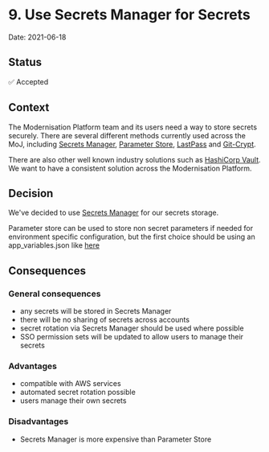 # 9. Use Secrets Manager for Secrets

Date: 2021-06-18

## Status

✅ Accepted

## Context

The Modernisation Platform team and its users need a way to store secrets securely. There are several different methods currently used across the MoJ, including [Secrets Manager](https://aws.amazon.com/secrets-manager/), [Parameter Store](https://docs.aws.amazon.com/systems-manager/latest/userguide/systems-manager-parameter-store.html), [LastPass](https://www.lastpass.com/) and [Git-Crypt](https://github.com/AGWA/git-crypt). 

There are also other well known industry solutions such as [HashiCorp Vault](https://www.vaultproject.io/). We want to have a consistent solution across the Modernisation Platform.

## Decision

We've decided to use [Secrets Manager](https://aws.amazon.com/secrets-manager/) for our secrets storage.

Parameter store can be used to store non secret parameters if needed for environment specific configuration, but the first choice should be using an app_variables.json like [here](https://github.com/ministryofjustice/modernisation-platform-environments/blob/main/terraform/environments/sprinkler/app_variables.json)

## Consequences

### General consequences

* any secrets will be stored in Secrets Manager
* there will be no sharing of secrets across accounts
* secret rotation via Secrets Manager should be used where possible
* SSO permission sets will be updated to allow users to manage their secrets

### Advantages

* compatible with AWS services
* automated secret rotation possible
* users manage their own secrets

### Disadvantages

* Secrets Manager is more expensive than Parameter Store
